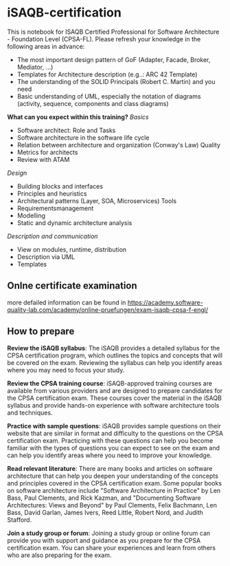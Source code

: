 # iSAQB-certification

This is notebook for ISAQB Certified Professional for Software Architecture - Foundation Level (CPSA-FL).
Please refresh your knowledge in the following areas in advance: 
 
- The most important design pattern of  GoF (Adapter, Facade, Broker, Mediator, …)
- Templates for Architecture description (e.g..: ARC 42 Template)
- The understanding of the SOLID Principals (Robert C. Martin) and you need
- Basic understanding of UML, especially  the notation of diagrams (activity, sequence, components and class diagrams)     
 
**What can you expect within this training?**
*Basics*
- Software architect: Role and Tasks 
- Software architecture in the software life cycle
- Relation between architecture and organization (Conway's Law)	Quality
- Metrics for architects  
- Review with  ATAM  

*Design*
- Building blocks and interfaces  
- Principles and heuristics
- Architectural patterns (Layer, SOA, Microservices)	Tools
- Requirementsmanagement 
- Modelling
- Static and dynamic architecture analysis

*Description and communication*
- View on modules, runtime, distribution 
- Description via UML 
- Templates	 
 
## Onlne certificate examination
more defailed information can be found in <https://academy.software-quality-lab.com/academy/online-pruefungen/exam-isaqb-cpsa-f-engl/> 

## How to prepare
**Review the iSAQB syllabus**: The iSAQB provides a detailed syllabus for the CPSA certification program, which outlines the topics and concepts that will be covered on the exam. Reviewing the syllabus can help you identify areas where you may need to focus your study.

**Review the CPSA training course**: iSAQB-approved training courses are available from various providers and are designed to prepare candidates for the CPSA certification exam. These courses cover the material in the iSAQB syllabus and provide hands-on experience with software architecture tools and techniques.

**Practice with sample questions**: iSAQB provides sample questions on their website that are similar in format and difficulty to the questions on the CPSA certification exam. Practicing with these questions can help you become familiar with the types of questions you can expect to see on the exam and can help you identify areas where you need to improve your knowledge.

**Read relevant literature**: There are many books and articles on software architecture that can help you deepen your understanding of the concepts and principles covered in the CPSA certification exam. Some popular books on software architecture include "Software Architecture in Practice" by Len Bass, Paul Clements, and Rick Kazman, and "Documenting Software Architectures: Views and Beyond" by Paul Clements, Felix Bachmann, Len Bass, David Garlan, James Ivers, Reed Little, Robert Nord, and Judith Stafford.

**Join a study group or forum**: Joining a study group or online forum can provide you with support and guidance as you prepare for the CPSA certification exam. You can share your experiences and learn from others who are also preparing for the exam.